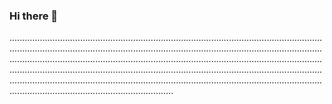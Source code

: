 ### Hi there 👋

.............................................................................................................................................................................................................................................................................................................................................................................................................................................................................................................................................................................................................................................................................................................